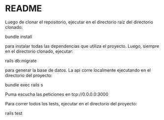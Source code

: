 # README



Luego de clonar el repositorio, ejecutar en el directorio raíz del directorio clonado:

bundle install

para instalar todas las dependencias que utiliza el proyecto. Luego, siempre en el directorio clonado, ejecutar:

rails db:migrate

para generar la base de datos. La api corre localmente ejecutando en el directorio del proyecto:

bundle exec rails s

Puma escucha las peticiones en tcp://0.0.0.0:3000

Para correr todos los tests, ejecutar en el directorio del proyecto:

rails test
